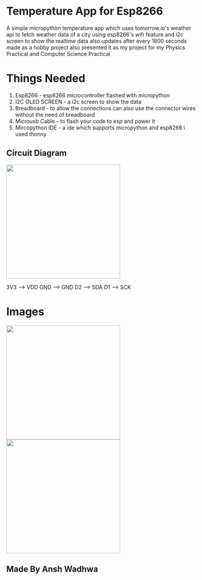 # Temperature App for Esp8266
A simple micropython temperature app which uses tomorrow.io's weather api to fetch weather data of a city using esp8266's wifi feature and i2c screen to show the realtime data also updates after every 1800 seconds made as a hobby project also presented it as my project for my Physics Practical and Computer Science Practical
# Things Needed
1. Esp8266 - esp8266 microcontroller flashed with micropython
2. I2C OLED SCREEN - a i2c screen to show the data
3. Breadboard - to allow the connections can also use the connector wires without the need of breadboard
4. Microusb Cable - to flash your code to esp and power it
5. Mircopython IDE - a ide which supports micropython and esp8266 i used thonny

## Circuit Diagram

<img width=300px  src=https://github.com/user-attachments/assets/f7d97599-6e0d-49c3-8939-f607dd0793d6 />

3V3 --> VDD
GND --> GND
D2 --> SDA
D1 --> SCK

# Images
<img width=300px src=https://github.com/user-attachments/assets/f6659a8c-b4c2-4599-8e76-9cb21537ff44 />
<img width=300px src=https://github.com/user-attachments/assets/37bd1c3a-e7f5-46bf-8911-0332c0dfb3ba />

## Made By Ansh Wadhwa

